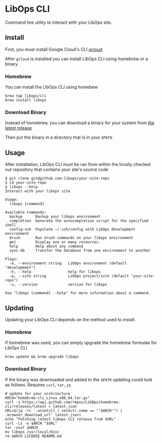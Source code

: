 # LibOps CLI

Command line utility to interact with your LibOps site.

## Install

First, you must install Google Cloud's CLI [gcloud](https://cloud.google.com/sdk/docs/install)

After `gcloud` is installed you can install LibOps CLI using homebrew or a binary.

### Homebrew
You can install the LibOps CLI using homebew
```
brew tap libops/cli
brew install libops
```

### Download Binary

Instead of homebrew, you can download a binary for your system from [the latest release](https://github.com/LibOps/homebrew-cli/releases/latest)

Then put the binary in a directory that is in your `$PATH`


## Usage

After installation, LibOps CLI must be ran from within the locally checked out repository that contains your site's source code

```
$ git clone git@github.com:libops/your-site-repo
$ cd your-site-repo
$ libops --help                       
Interact with your libops site

Usage:
  libops [command]

Available Commands:
  backup      Backup your libops environment
  completion  Generate the autocompletion script for the specified shell
  config-ssh  Populate ~/.ssh/config with LibOps development environment
  drush       Run drush commands on your libops environment
  get         Display one or many resources.
  help        Help about any command
  sync-db     Transfer the database from one environment to another

Flags:
  -e, --environment string   LibOps environment (default "development")
  -h, --help                 help for libops
  -p, --site string          LibOps project/site (default "your-site-repo")
  -v, --version              version for libops

Use "libops [command] --help" for more information about a command.
```

## Updating

Updating your LibOps CLI depends on the method used to install.

### Homebrew

If homebrew was used, you can simply upgrade the homebrew formulae for LibOps CLI

```
brew update && brew upgrade libops
```

### Download Binary

If the binary was downloaded and added to the `$PATH` updating could look as follows. Requires `curl`, `tar`, `jq`

```
# update for your architecture
ARCH="homebrew-cli_Linux_x86_64.tar.gz"
curl -s https://api.github.com/repos/LibOps/homebrew-cli/releases/latest > latest.json
URL=$(jq -rc '.assets[] | select(.name == "'$ARCH'") | .browser_download_url' latest.json)
echo "Fetching latest libops CLI release from $URL"
curl -Ls -o $ARCH "$URL"
tar -zxvf $ARCH
mv libops /usr/local/bin/
rm $ARCH LICENSE README.md
```
